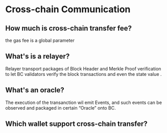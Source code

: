 # Cross-chain Communication

## How much is cross-chain transfer fee?

the gas fee is a global parameter

## What's is a relayer?

Relayer transport packages of Block Header and Merkle Proof verification to let BC validators verify the block transactions and even the state value .

## What's an oracle?

The execution of the transanction wil emit Events, and such events can be observed and packaged in certain “Oracle” onto BC.

## Which wallet support cross-chain transfer?
